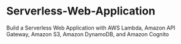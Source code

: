 # Serverless-Web-Application
Build a Serverless Web Application with AWS Lambda, Amazon API Gateway, Amazon S3, Amazon DynamoDB, and Amazon Cognito
